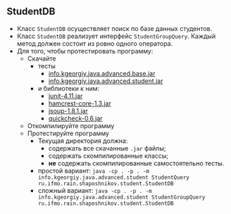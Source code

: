 ## StudentDB

* Класс `StudentDB` осуществляет поиск по базе данных студентов.
* Класс `StudentDB` реализует интерфейс `StudentGroupQuery`.
    Каждый метод должен состоит из ровно одного оператора.
* Для того, чтобы протестировать программу:
   * Скачайте
      * тесты
          * [info.kgeorgiy.java.advanced.base.jar](artifacts/info.kgeorgiy.java.advanced.base.jar)
          * [info.kgeorgiy.java.advanced.student.jar](artifacts/info.kgeorgiy.java.advanced.student.jar)
      * и библиотеки к ним:
          * [junit-4.11.jar](lib/junit-4.11.jar)
          * [hamcrest-core-1.3.jar](lib/hamcrest-core-1.3.jar)
          * [jsoup-1.8.1.jar](lib/jsoup-1.8.1.jar)
          * [quickcheck-0.6.jar](lib/quickcheck-0.6.jar)
   * Откомпилируйте программу
   * Протестируйте программу
      * Текущая директория должна:
         * содержать все скачанные `.jar` файлы;
         * содержать скомпилированные классы;
         * __не__ содержать скомпилированные самостоятельно тесты.
      * простой вариант: ```java -cp . -p . -m info.kgeorgiy.java.advanced.student StudentQuery ru.ifmo.rain.shaposhnikov.student.StudentDB```
      * сложный вариант: ```java -cp . -p . -m info.kgeorgiy.java.advanced.student StudentGroupQuery ru.ifmo.rain.shaposhnikov.student.StudentDB```